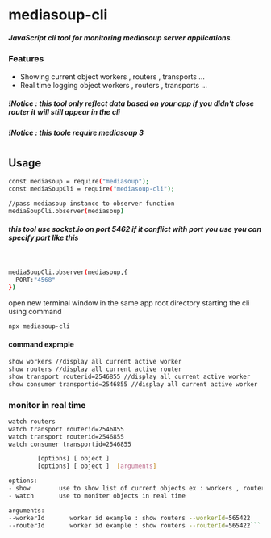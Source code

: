 # mediasoup-cli
##### JavaScript cli tool for monitoring mediasoup server applications.


### Features
- Showing current object workers , routers , transports ... 
- Real time logging object workers , routers , transports  ... 
##### !Notice : this tool only reflect data based on your  app if you didn't close router it will still appear in the cli
##### !Notice : this toole require mediasoup 3
#
## Usage


```sh
const mediasoup = require("mediasoup");
const mediaSoupCli = require("mediasoup-cli");

//pass mediasoup instance to observer function
mediaSoupCli.observer(mediasoup)
```

##### this tool use socket.io on port 5462 if it conflict with port you use you can specify port like this
#
```sh

mediaSoupCli.observer(mediasoup,{
  PORT:"4568"
})
```
open new terminal window in the same app root directory 
starting the cli using command
```sh
npx mediasoup-cli
```


#### command expmple
```sh
show workers //display all current active worker
show routers //display all current active router
show transport routerid=2546855 //display all current active worker
show consumer transportid=2546855 //display all current active worker
```
### monitor in real time
```sh
watch routers 
watch transport routerid=2546855 
watch transport routerid=2546855 
watch consumer transportid=2546855 
```

```sh
        [options] [ object ] 
        [options] [ object ]  [arguments]

options:
- show        use to show list of current objects ex : workers , routers 
- watch       use to moniter objects in real time

arguments:
--workerId       worker id example : show routers --workerId=565422
--routerId       worker id example : show routers --routerId=565422```
```

